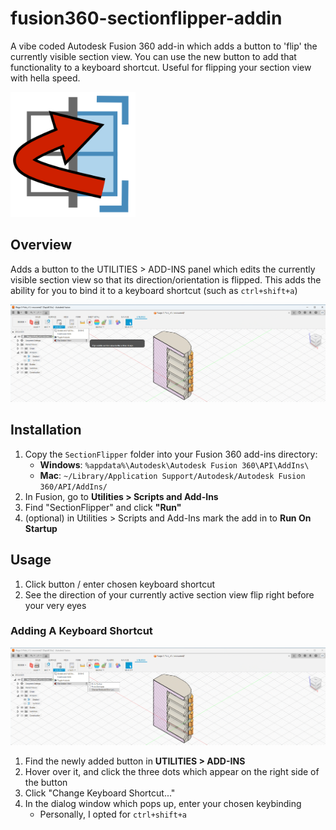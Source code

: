# fusion360-sectionflipper-addin
A vibe coded Autodesk Fusion 360 add-in which adds a button to 'flip' the currently visible section view. You can use the new button to add that functionality to a keyboard shortcut. Useful for flipping your section view with hella speed.

<img src="./SectionFlipper/AddInIcon.svg" alt="Icon" height="200">

## Overview
Adds a button to the UTILITIES > ADD-INS panel which edits the currently visible section view so that its direction/orientation is flipped. This adds the ability for you to bind it to a keyboard shortcut (such as `ctrl+shift+a`)

<img src="./Screenshots/Button.png" alt="Button">

## Installation

1. Copy the `SectionFlipper` folder into your Fusion 360 add-ins directory:
    - **Windows**: `%appdata%\Autodesk\Autodesk Fusion 360\API\AddIns\`
    - **Mac**: `~/Library/Application Support/Autodesk/Autodesk Fusion 360/API/AddIns/`
2. In Fusion, go to **Utilities > Scripts and Add-Ins**
3. Find "SectionFlipper" and click **"Run"**
4. (optional) in Utilities > Scripts and Add-Ins mark the add in to **Run On Startup**


## Usage
1. Click button / enter chosen keyboard shortcut
2. See the direction of your currently active section view flip right before your very eyes

### Adding A Keyboard Shortcut
<img src="./Screenshots/AddingShortcut.png" alt="Adding Keyboard Shortcut">

1. Find the newly added button in **UTILITIES > ADD-INS**
2. Hover over it, and click the three dots which appear on the right side of the button
3. Click "Change Keyboard Shortcut..."
4. In the dialog window which pops up, enter your chosen keybinding
    - Personally, I opted for `ctrl+shift+a`
